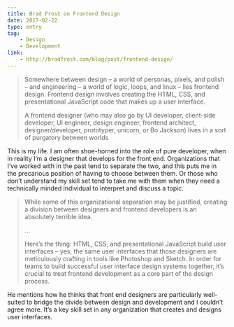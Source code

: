 ```yaml
---
title: Brad Frost on Frontend Design
date: 2017-02-22
type: entry
tag:
    - Design
    - Development
link:
    - http://bradfrost.com/blog/post/frontend-design/
---
```

> Somewhere between design – a world of personas, pixels, and polish – and engineering – a world of logic, loops, and linux – lies frontend design. Frontend design involves creating the HTML, CSS, and presentational JavaScript code that makes up a user interface.
> 
> A frontend designer (who may also go by UI developer, client-side developer, UI engineer, design engineer, frontend architect, designer/developer, prototyper, unicorn, or Bo Jackson) lives in a sort of purgatory between worlds

This is my life. I am often shoe-horned into the role of pure developer, when in reality I’m a designer that develops for the front end. Organizations that I’ve worked with in the past tend to separate the two, and this puts me in the precarious position of having to choose between them. Or those who don’t understand my skill set tend to take me with them when they need a technically minded individual to interpret and discuss a topic.

> While some of this organizational separation may be justified, creating a division between designers and frontend developers is an absolutely terrible idea.
> 
> …
> 
> Here’s the thing: HTML, CSS, and presentational JavaScript build user interfaces – yes, the same user interfaces that those designers are meticulously crafting in tools like Photoshop and Sketch. In order for teams to build successful user interface design systems together, it’s crucial to treat frontend development as a core part of the design process.

He mentions how he thinks that front end designers are particularly well-suited to bridge the divide between design and development and I couldn’t agree more. It’s a key skill set in any organization that creates and designs user interfaces.